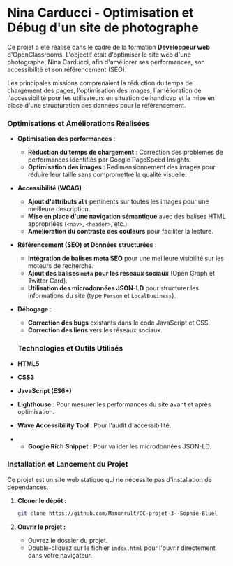 # Nina Carducci - Optimisation et Débug d'un site de photographe

Ce projet a été réalisé dans le cadre de la formation **Développeur web** d'OpenClassrooms. L'objectif était d'optimiser le site web d'une photographe, Nina Carducci, afin d'améliorer ses performances, son accessibilité et son référencement (SEO).

Les principales missions comprenaient la réduction du temps de chargement des pages, l'optimisation des images, l'amélioration de l'accessibilité pour les utilisateurs en situation de handicap et la mise en place d'une structuration des données pour le référencement.

### Optimisations et Améliorations Réalisées

- **Optimisation des performances** :
  - **Réduction du temps de chargement** : Correction des problèmes de performances identifiés par Google PageSpeed Insights.
  - **Optimisation des images** : Redimensionnement des images pour réduire leur taille sans compromettre la qualité visuelle.
- **Accessibilité (WCAG)** :
  - **Ajout d'attributs `alt`** pertinents sur toutes les images pour une meilleure description.
  - **Mise en place d'une navigation sémantique** avec des balises HTML appropriées (`<nav>`, `<header>`, etc.).
  - **Amélioration du contraste des couleurs** pour faciliter la lecture.
- **Référencement (SEO) et Données structurées** :
  - **Intégration de balises meta SEO** pour une meilleure visibilité sur les moteurs de recherche.
  - **Ajout des balises `meta` pour les réseaux sociaux** (Open Graph et Twitter Card).
  - **Utilisation des microdonnées JSON-LD** pour structurer les informations du site (type `Person` et `LocalBusiness`).
- **Débogage** :

  - **Correction des bugs** existants dans le code JavaScript et CSS.
  - **Correction des liens** vers les réseaux sociaux.

  ### Technologies et Outils Utilisés

- **HTML5**
- **CSS3**
- **JavaScript (ES6+)**
- **Lighthouse** : Pour mesurer les performances du site avant et après optimisation.
- **Wave Accessibility Tool** : Pour l'audit d'accessibilité.
- - **Google Rich Snippet** : Pour valider les microdonnées JSON-LD.

### Installation et Lancement du Projet

Ce projet est un site web statique qui ne nécessite pas d'installation de dépendances.

1.  **Cloner le dépôt :**

    ```bash
    git clone https://github.com/Manonrult/OC-projet-3--Sophie-Bluel
    ```

2.  **Ouvrir le projet :**
    - Ouvrez le dossier du projet.
    - Double-cliquez sur le fichier `index.html` pour l'ouvrir directement dans votre navigateur.
